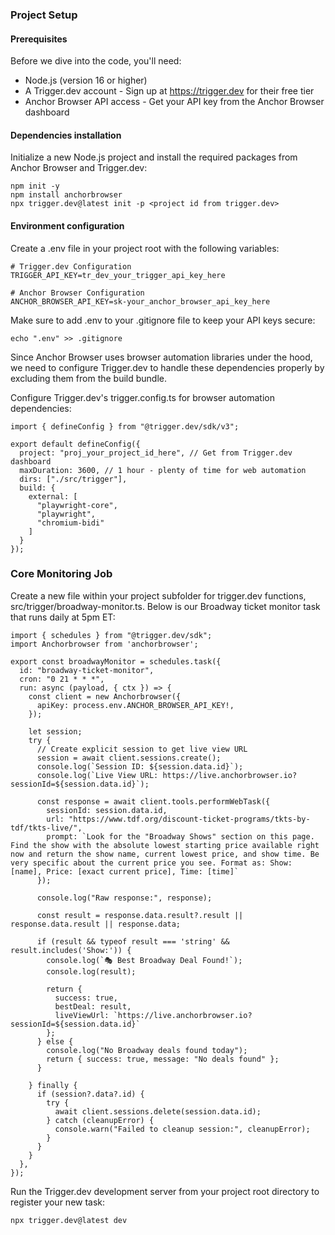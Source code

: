 ### Project Setup

#### Prerequisites

Before we dive into the code, you'll need:
- Node.js (version 16 or higher) 
- A Trigger.dev account - Sign up at https://trigger.dev for their free tier
- Anchor Browser API access - Get your API key from the Anchor Browser dashboard

#### Dependencies installation

Initialize a new Node.js project and install the required packages from Anchor Browser and Trigger.dev:

```
npm init -y
npm install anchorbrowser
npx trigger.dev@latest init -p <project id from trigger.dev>
```

#### Environment configuration

Create a .env file in your project root with the following variables:

```
# Trigger.dev Configuration 
TRIGGER_API_KEY=tr_dev_your_trigger_api_key_here 

# Anchor Browser Configuration 
ANCHOR_BROWSER_API_KEY=sk-your_anchor_browser_api_key_here
```

Make sure to add .env to your .gitignore file to keep your API keys secure:

```
echo ".env" >> .gitignore
```

Since Anchor Browser uses browser automation libraries under the hood, we need to configure Trigger.dev to handle these dependencies properly by excluding them from the build bundle.

Configure Trigger.dev's trigger.config.ts for browser automation dependencies:

```
import { defineConfig } from "@trigger.dev/sdk/v3";

export default defineConfig({
  project: "proj_your_project_id_here", // Get from Trigger.dev dashboard
  maxDuration: 3600, // 1 hour - plenty of time for web automation
  dirs: ["./src/trigger"],
  build: {
    external: [
      "playwright-core",
      "playwright", 
      "chromium-bidi"
    ]
  }
});
```

### Core Monitoring Job

Create a new file within your project subfolder for trigger.dev functions, src/trigger/broadway-monitor.ts. Below is our Broadway ticket monitor task that runs daily at 5pm ET:

```
import { schedules } from "@trigger.dev/sdk";
import Anchorbrowser from 'anchorbrowser';

export const broadwayMonitor = schedules.task({
  id: "broadway-ticket-monitor",
  cron: "0 21 * * *",
  run: async (payload, { ctx }) => {
    const client = new Anchorbrowser({
      apiKey: process.env.ANCHOR_BROWSER_API_KEY!,
    });

    let session;
    try {
      // Create explicit session to get live view URL
      session = await client.sessions.create();
      console.log(`Session ID: ${session.data.id}`);
      console.log(`Live View URL: https://live.anchorbrowser.io?sessionId=${session.data.id}`);

      const response = await client.tools.performWebTask({
        sessionId: session.data.id,
        url: "https://www.tdf.org/discount-ticket-programs/tkts-by-tdf/tkts-live/",
        prompt: `Look for the "Broadway Shows" section on this page. Find the show with the absolute lowest starting price available right now and return the show name, current lowest price, and show time. Be very specific about the current price you see. Format as: Show: [name], Price: [exact current price], Time: [time]`
      });

      console.log("Raw response:", response);
      
      const result = response.data.result?.result || response.data.result || response.data;
      
      if (result && typeof result === 'string' && result.includes('Show:')) {
        console.log(`🎭 Best Broadway Deal Found!`);
        console.log(result);

        return {
          success: true,
          bestDeal: result,
          liveViewUrl: `https://live.anchorbrowser.io?sessionId=${session.data.id}`
        };
      } else {
        console.log("No Broadway deals found today");
        return { success: true, message: "No deals found" };
      }

    } finally {
      if (session?.data?.id) {
        try {
          await client.sessions.delete(session.data.id);
        } catch (cleanupError) {
          console.warn("Failed to cleanup session:", cleanupError);
        }
      }
    }
  },
});
```

Run the Trigger.dev development server from your project root directory to register your new task:

```
npx trigger.dev@latest dev
```
